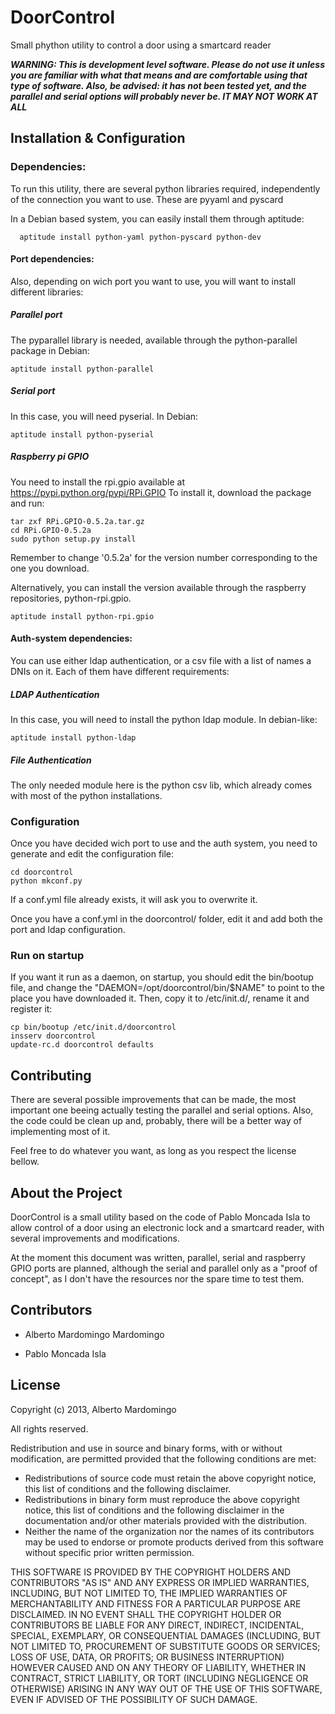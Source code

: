DoorControl
====================
Small phython utility to control a door using a smartcard reader

***WARNING: This is development level software.  Please do not use it unless you
             are familiar with what that means and are comfortable using that type
             of software. Also, be advised: it has not been tested yet, and the 
             parallel and serial options will probably never be. IT MAY NOT WORK
             AT ALL***


Installation & Configuration
----------------------------

### Dependencies:

  To run this utility, there are several python libraries required, independently
  of the connection you want to use. These are pyyaml and pyscard
  
  In a Debian based system, you can easily install them through aptitude:
        
      aptitude install python-yaml python-pyscard python-dev


#### Port dependencies:

  Also, depending on wich port you want to use, you will want to install different
  libraries:
  
##### Parallel port
     
  The pyparallel library is needed, available through the python-parallel package
  in Debian:
  
    aptitude install python-parallel
           
##### Serial port
  
  In this case, you will need pyserial. In Debian:
  
    aptitude install python-pyserial
  
##### Raspberry pi GPIO
     
  You need to install the rpi.gpio available at https://pypi.python.org/pypi/RPi.GPIO
  To install it, download the package and run:
  
    tar zxf RPi.GPIO-0.5.2a.tar.gz
    cd RPi.GPIO-0.5.2a
    sudo python setup.py install
    
  Remember to change '0.5.2a' for the version number corresponding to the one you
  download.
  
  Alternatively, you can install the version available through the raspberry 
  repositories, python-rpi.gpio.
  
    aptitude install python-rpi.gpio

#### Auth-system dependencies:
  
  You can use either ldap authentication, or a csv file with a list of names a DNIs
  on it. Each of them have different requirements:
  
##### LDAP Authentication

  In this case, you will need to install the python ldap module. In debian-like:
  
    aptitude install python-ldap
    
##### File Authentication

  The only needed module here is the python csv lib, which already comes with most
  of the python installations.
         
### Configuration

  Once you have decided wich port to use and the auth system, you need to generate
  and edit the configuration file:
    
    cd doorcontrol
    python mkconf.py

  If a conf.yml file already exists, it will ask you to overwrite it.
  
  Once you have a conf.yml in the doorcontrol/ folder, edit it and add both the
  port and ldap configuration.
  
### Run on startup

  If you want it run as a daemon, on startup, you should edit the bin/bootup file,
  and change the "DAEMON=/opt/doorcontrol/bin/$NAME" to point to the place you have
  downloaded it. Then, copy it to /etc/init.d/, rename it and register it:
    
    cp bin/bootup /etc/init.d/doorcontrol
    insserv doorcontrol
    update-rc.d doorcontrol defaults
  

Contributing
------------

There are several possible improvements that can be made, the most important one
beeing actually testing the parallel and serial options. Also, the code could be
clean up and, probably, there will be a better way of implementing most of it.

Feel free to do whatever you want, as long as you respect the license bellow.


About the Project
-----------------
DoorControl is a small utility based on the code of Pablo Moncada Isla to 
allow control of a door using an electronic lock and a smartcard reader, with
several improvements and modifications.

At the moment this document was written, parallel, serial and raspberry GPIO ports
are planned, although the serial and parallel only as a "proof of concept", as I 
don't have the resources nor the spare time to test them.


Contributors
----------------

* Alberto Mardomingo Mardomingo

* Pablo Moncada Isla


License
-------
Copyright (c) 2013, Alberto Mardomingo

All rights reserved.

Redistribution and use in source and binary forms, with or without modification, are permitted provided that the following conditions are met:

  - Redistributions of source code must retain the above copyright notice, this list of conditions and the following disclaimer.
  - Redistributions in binary form must reproduce the above copyright notice, this list of conditions and the following disclaimer in the documentation and/or other materials provided with the distribution.
  - Neither the name of the organization nor the names of its contributors may be used to endorse or promote products derived from this software without specific prior written permission.

THIS SOFTWARE IS PROVIDED BY THE COPYRIGHT HOLDERS AND CONTRIBUTORS "AS IS" AND ANY EXPRESS OR IMPLIED WARRANTIES, INCLUDING, BUT NOT LIMITED TO, THE IMPLIED WARRANTIES OF MERCHANTABILITY AND FITNESS FOR A PARTICULAR PURPOSE ARE DISCLAIMED. IN NO EVENT SHALL THE COPYRIGHT HOLDER OR CONTRIBUTORS BE LIABLE FOR ANY DIRECT, INDIRECT, INCIDENTAL, SPECIAL, EXEMPLARY, OR CONSEQUENTIAL DAMAGES (INCLUDING, BUT NOT LIMITED TO, PROCUREMENT OF SUBSTITUTE GOODS OR SERVICES; LOSS OF USE, DATA, OR PROFITS; OR BUSINESS INTERRUPTION) HOWEVER CAUSED AND ON ANY THEORY OF LIABILITY, WHETHER IN CONTRACT, STRICT LIABILITY, OR TORT (INCLUDING NEGLIGENCE OR OTHERWISE) ARISING IN ANY WAY OUT OF THE USE OF THIS SOFTWARE, EVEN IF ADVISED OF THE POSSIBILITY OF SUCH DAMAGE.

